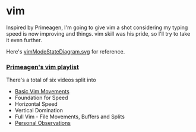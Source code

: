 # vim

Inspired by Primeagen, I'm going to give vim a shot considering my typing speed is now improving and things.
vim skill was his pride, so I'll try to take it even further.


Here's [vimModeStateDiagram.svg](vimModeStateDiagram.svg) for reference.

### [Primeagen's vim playlist](https://www.youtube.com/playlist?list=PLm323Lc7iSW_wuxqmKx_xxNtJC_hJbQ7R)
There's a total of six videos split into 
- [Basic Vim Movements](documentation/1-basic-vim-movements.mdx)
- Foundation for Speed
- Horizontal Speed
- Vertical Domination
- Full Vim - File Movements, Buffers and Splits
- [Personal Observations](/documentation/setup.md)